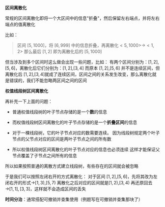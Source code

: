 **区间离散化**

常规的区间离散化即将一个大区间中的信息"折叠"，然后保留左右端点，并将左右端点的值离散化

比如：

> 区间 $[5 , 1000]$，将 $[6,999]$ 中的信息折叠，再离散化$<5 , 1000>$→$<1 , 2>$
> 那么最后 $[1 , 2]$ 即为离散化后的 $[5,1000]$

但当涉及到多个区间时这么做会出现一些问题，比如：
有两个区间分别为：$[1,2]$,$[5 , 6]$，离散化后它们分别为：$[1 , 2]$,$[3,4]$
而原本 $[1 , 2],$$[5,6]$ 并不是连续区间，但离散化后 $[1,2]$,$[3,4]$就成了连续区间，区间之间的关系发生改变，那么离散化就是错误的，我们不能忽略两区间之间的区间

**权值线段树区间离散化**

再补充一下上面的问题：

+ 普通权值线段树的叶子节点存储的是一个**数**的信息
+ 而权值线段树区间离散化的叶子节点存储的是一个**折叠区间**的信息

+ 对于一棵线段树，它的叶子节点对应的数需要连续。
  因为线段树规定两个叶子节点的父节点对应的区间是两叶子节点之间的所有数
+ 所以权值线段树区间离散化的叶子节点对应的信息也必须连续
  这样才能保证父节点覆盖了子节点之间所有的信息

所以如果按照普通的离散方式建立线段树，有些存在的区间就会被忽略

于是我们可以按照左闭右开的方式离散化：
对于区间 $[1 , 2]$,$[5,6]$，先将其改为左闭右开的形式→$[1,3)$,$[5,7)$
离散化之后对应的区间就是$[1 , 2)$,$[3,4)$
再还原回去→$[1,1],[3,3]$，这样就不会造成区间的丢失

**时间分治**：通常搭配可撤销并查集使用（例题写在可撤销并查集那块了）